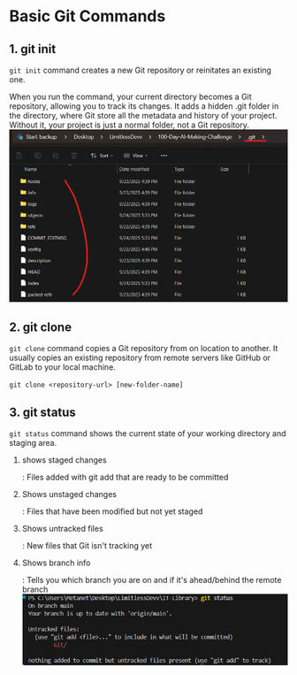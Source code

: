 # Basic Git Commands
## 1. git init
`git init` command creates a new Git repository or reinitates an existing one.

When you run the command, your current directory becomes a Git repository, allowing you to track its changes. It adds a hidden .git folder in the directory, where Git store all the metadata and history of your project. Without it, your project is just a normal folder, not a Git repository.
![alt text](images/hidden_git.png)

## 2. git clone
`git clone` command copies a Git repository from on location to another. It usually copies an existing repository from remote servers like GitHub or GitLab to your local machine.

`git clone <repository-url> [new-folder-name]
`

## 3. git status
`git status` command shows the current state of your working directory and staging area. 
1. shows staged changes

    :  Files added with  git add that are ready to be committed
2. Shows unstaged changes

    : Files that have been modified but not yet staged
3. Shows untracked files
    
    : New files that Git isn't tracking yet
4. Shows branch info

    : Tells you which branch you are on and if it's ahead/behind the remote branch
    ![alt text](images/git_status.png)